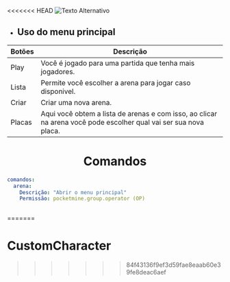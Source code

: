 <<<<<<< HEAD
![Texto Alternativo](https://i.imgur.com/BDmDt9o.png)

- ## Uso do menu principal
  
| Botões          | Descrição                        |
|------------------|----------------------------------|
| Play | Você é jogado para uma partida que tenha mais jogadores.|
| Lista | Permite você escolher a arena para jogar caso disponivel.    |
| Criar | Criar uma nova arena.    |
| Placas | Aqui você obtem a lista de arenas e com isso, ao clicar na arena você pode escolher qual vai ser sua nova placa.    |


<h1 align="center">
  Comandos
</h1>

```yaml
comandos:
  arena:
    Descrição: "Abrir o menu principal"
    Permissão: pocketmine.group.operator (OP)
    
```
=======
# CustomCharacter
>>>>>>> 84f43136f9ef3d59fae8eaab60e39fe8deac6aef
